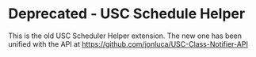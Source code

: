 # Deprecated - USC Schedule Helper

This is the old USC Scheduler Helper extension. The new one has been unified with the API at https://github.com/jonluca/USC-Class-Notifier-API
